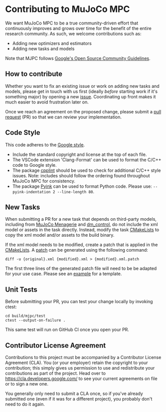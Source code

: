 # Contributing to MuJoCo MPC

We want MuJoCo MPC to be a true community-driven effort that continuously
improves and grows over time for the benefit of the entire research community.
As such, we welcome contributions such as:

- Adding new optimizers and estimators
- Adding new tasks and models

Note that MJPC follows [Google's Open Source Community Guidelines](https://opensource.google/conduct/).

## How to contribute

Whether you want to fix an existing issue or work on adding new tasks and
models, please get in touch with us first (ideally _before_ starting work if
it's something major) by opening a new
[issue](https://github.com/google-deepmind/mujoco_mpc/issues). Coordinating up
front makes it much easier to avoid frustration later on.

Once we reach an agreement on the proposed change, please submit a
[pull request](https://github.com/google-deepmind/mujoco_mpc/pulls) (PR) so that
we can review your implementation.

## Code Style

This code adheres to the [Google style](https://google.github.io/styleguide/).

- Include the standard copyright and license at the top of each file.
- The VSCode extension 'Clang-Format' can be used to format the C/C++ code to Google style.
- The package [cpplint](https://github.com/cpplint/cpplint) should be used to check for additional C/C++ style issues. Note: includes should follow the ordering found throughout MuJoCo MPC for consistency.
- The package [Pyink](https://github.com/google/pyink) can be used to format Python code. Please use: `--pyink-indentation 2 --line-length 80`.

## New Tasks

When submitting a PR for a new task that depends on third-party models, including from [MuJoCo Menagerie](https://github.com/google-deepmind/mujoco_menagerie) and [dm_control](https://github.com/google-deepmind/dm_control), do not include the xml model or assets in the task directly. Instead, modify the task [CMakeLists](mjpc/tasks/CMakeLists.txt) to copy the xml model and/or assets to the build binary.

If the xml model needs to be modified, create a patch that is applied in the [CMakeLists](mjpc/tasks/CMakeLists.txt). A [patch](https://github.com/google-deepmind/mujoco_mpc/blob/main/mjpc/tasks/op3/op3.xml.patch) can be generated using the following command:
```
diff -u {original}.xml {modified}.xml > {modified}.xml.patch
```
The first three lines of the generated patch file will need to be be adapted for your use case. Please see an [example](https://github.com/google-deepmind/mujoco_mpc/blob/main/mjpc/tasks/op3/op3.xml.patch) for a template.

## Unit Tests

Before submitting your PR, you can test your change locally by invoking ctest:

```
cd build/mjpc/test
ctest --output-on-failure .
```

This same test will run on GitHub CI once you open your PR.

## Contributor License Agreement

Contributions to this project must be accompanied by a Contributor License
Agreement (CLA). You (or your employer) retain the copyright to your
contribution; this simply gives us permission to use and redistribute your
contributions as part of the project. Head over to
<https://cla.developers.google.com/> to see your current agreements on file or
to sign a new one.

You generally only need to submit a CLA once, so if you've already submitted one
(even if it was for a different project), you probably don't need to do it
again.
